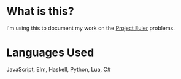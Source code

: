 # What is this?

I'm using this to document my work on the [Project Euler](https://projecteuler.net/) problems.

# Languages Used

JavaScript, Elm, Haskell, Python, Lua, C#